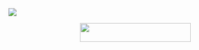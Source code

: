 


<img src="https://telegra.ph/file/149d3ff87d0e68e8a1b7f.jpg">




<p align="center"><a href="https://heroku.com/deploy?template=https://github.com/Zaen-ubot/File-Sharing"> <img src="https://img.shields.io/badge/Deploy%20To%20Heroku-Green?style=for-the-badge&logo=heroku" width="220" height="38.45"/></a></p>
